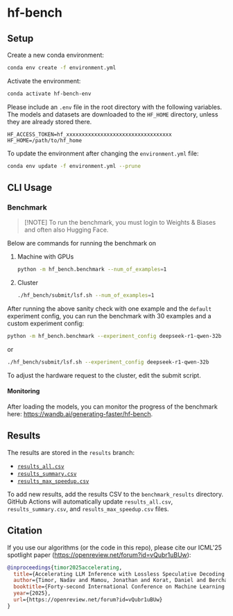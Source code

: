 # hf-bench

## Setup

Create a new conda environment:
```bash
conda env create -f environment.yml
```

Activate the environment:
```bash
conda activate hf-bench-env
```

Please include an `.env` file in the root directory with the following variables. The models and datasets are downloaded to the `HF_HOME` directory, unless they are already stored there.
```
HF_ACCESS_TOKEN=hf_xxxxxxxxxxxxxxxxxxxxxxxxxxxxxxxxxx
HF_HOME=/path/to/hf_home
```

To update the environment after changing the `environment.yml` file:
```bash
conda env update -f environment.yml --prune
```

## CLI Usage

### Benchmark

> [!NOTE] To run the benchmark, you must login to Weights & Biases and often also Hugging Face.

Below are commands for running the benchmark on 
1. Machine with GPUs

    ```bash
    python -m hf_bench.benchmark --num_of_examples=1
    ```

2. Cluster

    ```bash
    ./hf_bench/submit/lsf.sh --num_of_examples=1
    ```

After running the above sanity check with one example and the `default` experiment config, you can run the benchmark with 30 examples and a custom experiment config:

```bash
python -m hf_bench.benchmark --experiment_config deepseek-r1-qwen-32b
```
or
```bash
./hf_bench/submit/lsf.sh --experiment_config deepseek-r1-qwen-32b
```

To adjust the hardware request to the cluster, edit the submit script.

#### Monitoring

After loading the models, you can monitor the progress of the benchmark here: https://wandb.ai/generating-faster/hf-bench.

<!-- ## Tests
Run tests in parallel:
```bash
pytest -n 4 -v
``` -->

<!-- ### Analyze

Analyze the CSV of benchmark results:
```bash
python -m hf_bench.analyze --csv_path=path/to/csv
```

Summarize the benchmark results:
```bash
python -m  hf_bench.summarize_results --dirpath benchmark_results
``` -->

## Results

The results are stored in the `results` branch:
* [`results_all.csv`](https://github.com/keyboardAnt/hf-bench/blob/results/results_all.csv)
* [`results_summary.csv`](https://github.com/keyboardAnt/hf-bench/blob/results/results_summary.csv)
* [`results_max_speedup.csv`](https://github.com/keyboardAnt/hf-bench/blob/results/results_max_speedup.csv)

To add new results, add the results CSV to the `benchmark_results` directory. GitHub Actions will automatically update `results_all.csv`, `results_summary.csv`, and `results_max_speedup.csv` files.

## Citation

If you use our algorithms (or the code in this repo), please cite our ICML'25 spotlight paper (https://openreview.net/forum?id=vQubr1uBUw):
```bibtex
@inproceedings{timor2025accelerating,
  title={Accelerating LLM Inference with Lossless Speculative Decoding Algorithms for Heterogeneous Vocabularies},
  author={Timor, Nadav and Mamou, Jonathan and Korat, Daniel and Berchansky, Moshe and Jain, Gaurav and Pereg, Oren and Wasserblat, Moshe and Harel, David},
  booktitle={Forty-second International Conference on Machine Learning (ICML)},
  year={2025},
  url={https://openreview.net/forum?id=vQubr1uBUw}
}
```
